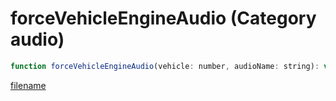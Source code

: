 # forceVehicleEngineAudio (Category audio)

```js
function forceVehicleEngineAudio(vehicle: number, audioName: string): void
```

[filename](forceVehicleEngineAudio_m.md ':include')
